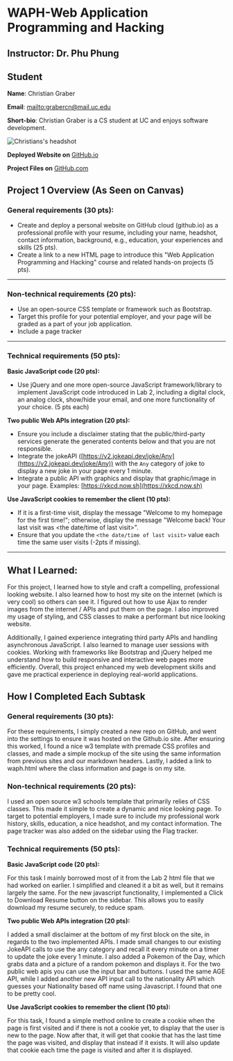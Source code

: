 # WAPH-Web Application Programming and Hacking

## Instructor: Dr. Phu Phung

## Student

**Name**: Christian Graber

**Email**: [mailto:grabercn@mail.uc.edu](grabercn@mail.uc.edu)

**Short-bio**: Christian Graber is a CS student at UC and enjoys software development.

![Christians's headshot](https://avatars.githubusercontent.com/u/22225722?s=96&v=4)

**Deployed Website on** [GitHub.io](https://grabercn.github.io/waph/index.html)

**Project Files on** [GitHub.com](https://github.com/grabercn/waph)


## Project 1 Overview (As Seen on Canvas)

### **General requirements (30 pts):**

* Create and deploy a personal website on GitHub cloud (github.io) as a professional profile with your resume, including your name, headshot, contact information, background, e.g., education, your experiences and skills (25 pts).​
* Create a link to a new HTML page to introduce this "Web Application Programming and Hacking" course and related hands-on projects (5 pts).

---

### **Non-technical requirements (20 pts):**

* Use an open-source CSS template or framework such as Bootstrap.
* Target this profile for your potential employer, and your page will be graded as a part of your job application.
* Include a page tracker

---

### **Technical requirements (50 pts):**

**Basic JavaScript code (20 pts):**

* Use jQuery and one more open-source JavaScript framework/library​ to implement JavaScript code introduced in Lab 2, including a digital clock, an analog clock, show/hide your email, and one more functionality of your choice. (5 pts each)

**Two public Web APIs integration (20 pts):**

* Ensure you include a disclaimer stating that the public/third-party services generate the generated contents below and that you are not responsible.
* Integrate the jokeAPI ([https://v2.jokeapi.dev/joke/Any](https://v2.jokeapi.dev/joke/Any)) with the `Any` category of joke to display a new joke in your page every 1 minute.
* Integrate a public API with graphics and display that graphic/image in your page. Examples: [https://xkcd.now.sh](https://xkcd.now.sh)

**Use JavaScript cookies to remember the client (10 pts):**

* If it is a first-time visit, display the message "Welcome to my homepage for the first time!"; otherwise, display the message "Welcome back! Your last visit was <the date/time of last visit>".
* Ensure that you update the `<the date/time of last visit>` value each time the same user visits (-2pts if missing).

---


## What I Learned: 
For this project, I learned how to style and craft a compelling, professional looking website. I also learned how to host my site on the internet (which is very cool) so others can see it. I figured out how to use Ajax to render images from the internet / APIs and put them on the page. I also improved my usage of styling, and CSS classes to make a performant but nice looking website. 

Additionally, I gained experience integrating third party APIs and handling asynchronous JavaScript. I also learned to manage user sessions with cookies. Working with frameworks like Bootstrap and jQuery helped me understand how to build responsive and interactive web pages more efficiently. Overall, this project enhanced my web development skills and gave me practical experience in deploying real-world applications.

## How I Completed Each Subtask
### **General requirements (30 pts):**
For these requirements, I simply created a new repo on GitHub, and went into the settings to ensure it was hosted on the Github.io site. After ensuring this worked, I found a nice w3 template with premade CSS profiles and classes, and made a simple mockup of the site using the same information from previous sites and our markdown headers. Lastly, I added a link to waph.html where the class information and page is on my site.

### **Non-technical requirements (20 pts):**

I used an open source w3 schools template that primarily relies of CSS classes. This made it simple to create a dynamic and nice looking page. To target to potential employers, I made sure to include my professional work history, skills, education, a nice headshot, and my contact information. The page tracker was also added on the sidebar using the Flag tracker.

### **Technical requirements (50 pts):**
**Basic JavaScript code (20 pts):**

For this task I mainly borrowed most of it from the Lab 2 html file that we had worked on earlier. I simplified and cleaned it a bit as well, but it remains largely the same. For the new javascript functionality, I implemented a Click to Download Resume button on the sidebar. This allows you to easily download my resume securely, to reduce spam. 

**Two public Web APIs integration (20 pts):**

I added a small disclaimer at the bottom of my first block on the site, in regards to the two implemented APIs. I made small changes to our existing JokeAPI calls to use the any category and recall it every minute on a timer to update the joke every 1 minute. I also added a Pokemon of the Day, which grabs data and a picture of a random pokemon and displays it. For the two public web apis you can use the input bar and buttons. I used the same AGE API, while I added another new API input call to the nationality API which guesses your Nationality based off name using Javascript. I found that one to be pretty cool.

**Use JavaScript cookies to remember the client (10 pts):**

For this task, I found a simple method online to create a cookie when the page is first visited and if there is not a cookie yet, to display that the user is new to the page. Now after that, it will get that cookie that has the last time the page was visited, and display that instead if it exists. It will also update that cookie each time the page is visited and after it is displayed. 